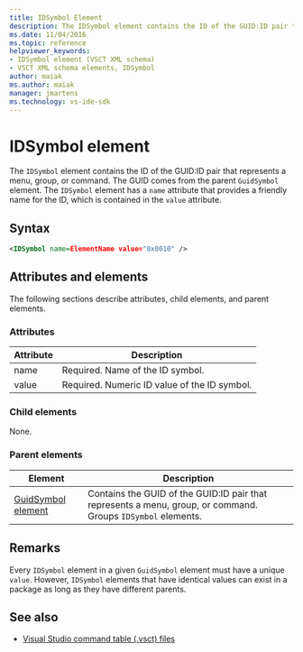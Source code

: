 ```yaml
---
title: IDSymbol Element
description: The IDSymbol element contains the ID of the GUID:ID pair that represents a menu, group, or command.
ms.date: 11/04/2016
ms.topic: reference
helpviewer_keywords:
- IDSymbol element (VSCT XML schema)
- VSCT XML schema elements, IDSymbol
author: maiak
ms.author: maiak
manager: jmartens
ms.technology: vs-ide-sdk
---
```

# IDSymbol element

The `IDSymbol` element contains the ID of the GUID:ID pair that represents a menu, group, or command. The GUID comes from the parent `GuidSymbol` element. The `IDSymbol` element has a `name` attribute that provides a friendly name for the ID, which is contained in the `value` attribute.

## Syntax

```xml
<IDSymbol name=ElementName value="0x0010" />
```

## Attributes and elements
 The following sections describe attributes, child elements, and parent elements.

### Attributes

|Attribute|Description|
|---------------|-----------------|
|name|Required. Name of the ID symbol.|
|value|Required. Numeric ID value of the ID symbol.|

### Child elements
 None.

### Parent elements

|Element|Description|
|-------------|-----------------|
|[GuidSymbol element](../extensibility/guidsymbol-element.md)|Contains the GUID of the GUID:ID pair that represents a menu, group, or command. Groups `IDSymbol` elements.|

## Remarks
 Every `IDSymbol` element in a given `GuidSymbol` element must have a unique `value`. However, `IDSymbol` elements that have identical values can exist in a package as long as they have different parents.

## See also
- [Visual Studio command table (.vsct) files](../extensibility/internals/visual-studio-command-table-dot-vsct-files.md)

